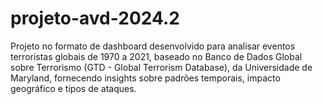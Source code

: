 # projeto-avd-2024.2
Projeto no formato de dashboard desenvolvido para analisar eventos terroristas globais de 1970 a 2021, baseado no Banco de Dados Global sobre Terrorismo (GTD - Global Terrorism Database), da Universidade de Maryland, fornecendo insights sobre padrões temporais, impacto geográfico e tipos de ataques.
